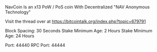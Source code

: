 NavCoin
Is an x13 PoW / PoS coin With Decentralized "NAV Anonymous Technology" 

Visit the thread over at https://bitcointalk.org/index.php?topic=679791

Block Spacing: 30 Seconds
Stake Minimum Age: 2 Hours
Stake Minimum Age: 24 Hours

Port: 44440
RPC Port: 44444